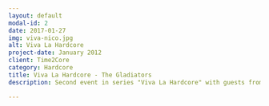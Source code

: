 ```yaml
---
layout: default
modal-id: 2
date: 2017-01-27
img: viva-nico.jpg
alt: Viva La Hardcore
project-date: January 2012
client: Time2Core
category: Hardcore
title: Viva La Hardcore - The Gladiators
description: Second event in series "Viva La Hardcore" with guests from Italy - Nico & Tetta (Traxtorm Records) and DJ D (Hardcore Blasters). Held in 2012 in Moscow, Russia.

---
```

